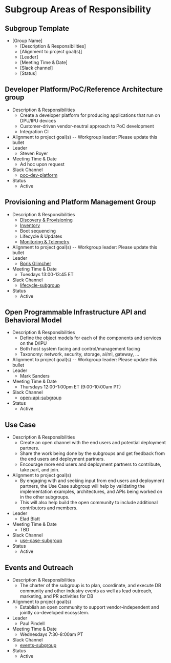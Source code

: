 ﻿# Subgroup Areas of Responsibility

## Subgroup Template

* [Group Name]
  * [Description & Responsibilities]
  * [Alignment to project goal(s)]
  * [Leader]
  * [Meeting Time & Date]
  * [Slack channel]
  * [Status]

## Developer Platform/PoC/Reference Architecture group

* Description & Responsibilities
  * Create a developer platform for producing applications that run on
    DPU/IPU devices
  * Customer-driven vendor-neutral approach to PoC development
  * Integration CI
* Alignment to project goal(s) -- Workgroup leader: Please update this bullet
* Leader
  * Steven Royer
* Meeting Time & Date
  * Ad hoc upon request
* Slack Channel
  * [poc-dev-platform](https://opi-project.slack.com/archives/C033E418VCK)
* Status
  * Active

## Provisioning and Platform Management Group

* Description & Responsibilities
  * [Discovery & Provisioning](https://github.com/opiproject/opi-prov-life/blob/main/PROVISIONING.md)
  * [Inventory](https://github.com/opiproject/opi-prov-life/blob/main/INVENTORY.md)
  * Boot sequencing
  * Lifecycle & Updates
  * [Monitoring & Telemetry](https://github.com/opiproject/opi-prov-life/blob/main/MONITORING.md)
* Alignment to project goal(s) -- Workgroup leader: Please update this bullet
* Leader
  * [Boris Glimcher](https://github.com/glimchb)
* Meeting Time & Date
  * Tuesdays 13:00-13:45 ET
* Slack Channel
  * [lifecycle-subgroup](https://opi-project.slack.com/archives/C0342L6T7EC)
* Status
  * Active

## Open Programmable Infrastructure API and Behavioral Model

* Description & Responsibilities
  * Define the object models for each of the components and services on the
    D/IPU
  * Both host system facing and control/management facing
  * Taxonomy: network, security, storage, ai/ml, gateway, …
* Alignment to project goal(s) -- Workgroup leader: Please update this bullet
* Leader
  * Mark Sanders
* Meeting Time & Date
  * Thursdays 12:00-1:00pm ET (9:00-10:00am PT)
* Slack Channel
  * [open-api-subgroup](https://opi-project.slack.com/archives/C0344KMEAKB)
* Status
  * Active

## Use Case

* Description & Responsibilities
  * Create an open channel with the end users and potential deployment partners.
  * Share the work being done by the subgroups and get feedback from the end users
      and deployment partners.
  * Encourage more end users and deployment partners to contribute, take part, and join.
* Alignment to project goal(s)
  * By engaging with and seeking input from end users and deployment partners,
      the Use Case subgroup will help by validating the implementation examples,
      architectures, and APIs being worked on in the other subgroups.
  * This will also help build the open community to include additional
    contributors and members.
* Leader
  * Elad Blatt
* Meeting Time & Date
  * TBD
* Slack Channel
  * [use-case-subgroup](https://opi-project.slack.com/archives/C038BL2KFFU)
* Status
  * Active

## Events and Outreach

* Description & Responsibilities
  * The charter of the subgroup is to plan, coordinate, and execute DB
    community and other industry events as well as lead outreach, marketing,
    and PR activities for DB
* Alignment to project goal(s)
  * Establish an open community to support vendor-independent and jointly
    co-developed ecosystem.
* Leader
  * Paul Pindell
* Meeting Time & Date
  * Wednesdays 7:30-8:00am PT
* Slack Channel
  * [events-subgroup](https://opi-project.slack.com/archives/C03462BB1PC)
* Status
  * Active
